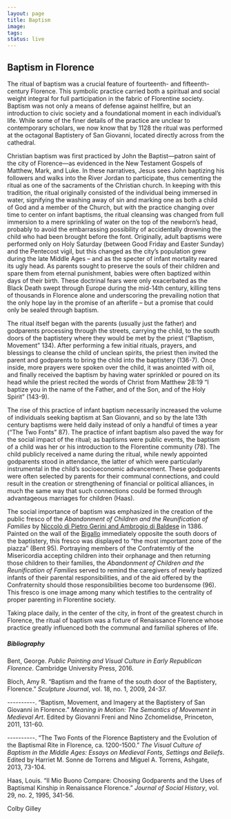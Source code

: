 ```yaml
---
layout: page
title: Baptism
image:
tags:
status: live
---
```


## Baptism in Florence  

The ritual of baptism was a crucial feature of fourteenth- and fifteenth-century Florence. This symbolic practice carried both a spiritual and social weight integral for full participation in the fabric of Florentine society. Baptism was not only a means of defense against hellfire, but an introduction to civic society and a foundational moment in each individual’s life. While some of the finer details of the practice are unclear to contemporary scholars, we now know that by 1128 the ritual was performed at the octagonal Baptistery of San Giovanni, located directly across from the cathedral.  

<!-- more -->

Christian baptism was first practiced by John the Baptist—patron saint of the city of Florence—as evidenced in the New Testament Gospels of Matthew, Mark, and Luke. In these narratives, Jesus sees John baptizing his followers and walks into the River Jordan to participate, thus cementing the ritual as one of the sacraments of the Christian church. In keeping with this tradition, the ritual originally consisted of the individual being immersed in water, signifying the washing away of sin and marking one as both a child of God and a member of the Church, but with the practice changing over time to center on infant baptisms, the ritual cleansing was changed from full immersion to a mere sprinkling of water on the top of the newborn’s head, probably to avoid the embarrassing possibility of accidentally drowning the child who had been brought before the font. Originally, adult baptisms were performed only on Holy Saturday (between Good Friday and Easter Sunday) and the Pentecost vigil, but this changed as the city’s population grew during the late Middle Ages – and as the specter of infant mortality reared its ugly head. As parents sought to preserve the souls of their children and spare them from eternal punishment, babies were often baptized within days of their birth. These doctrinal fears were only exacerbated as the Black Death swept through Europe during the mid-14th century, killing tens of thousands in Florence alone and underscoring the prevailing notion that the only hope lay in the promise of an afterlife – but a promise that could only be sealed through baptism.  

The ritual itself began with the parents (usually just the father) and godparents processing through the streets, carrying the child, to the south doors of the baptistery where they would be met by the priest (“Baptism, Movement” 134). After performing a few initial rituals, prayers, and blessings to cleanse the child of unclean spirits, the priest then invited the parent and godparents to bring the child into the baptistery (136-7). Once inside, more prayers were spoken over the child, it was anointed with oil, and finally received the baptism by having water sprinkled or poured on its head while the priest recited the words of Christ from Matthew 28:19 “I baptize you in the name of the Father, and of the Son, and of the Holy Spirit” (143-9).  

The rise of this practice of infant baptism necessarily increased the volume of individuals seeking baptism at San Giovanni, and so by the late 13th century baptisms were held daily instead of only a handful of times a year (“The Two Fonts” 87). The practice of infant baptism also paved the way for the social impact of the ritual; as baptisms were public events, the baptism of a child was her or his introduction to the Florentine community (78). The child publicly received a name during the ritual, while newly appointed godparents stood in attendance, the latter of which were particularly instrumental in the child’s socioeconomic advancement. These godparents were often selected by parents for their communal connections, and could result in the creation or strengthening of financial or political alliances, in much the same way that such connections could be formed through advantageous marriages for children (Haas).  

The social importance of baptism was emphasized in the creation of the public fresco of the *Abandonment of Children and the Reunification of Families* by [Niccolò di Pietro Gerini and Ambrogio di Baldese](http://florenceasitwas.wlu.edu/people/gerini-and-baldese.html) in 1386. Painted on the wall of the [Bigallo](http://florenceasitwas.wlu.edu/buildings/bigallo.html) immediately opposite the south doors of the baptistery, this fresco was displayed to “the most important zone of the piazza” (Bent 95). Portraying members of the Confraterntiy of the Misericordia accepting children into their orphanage and then returning those children to their families, the *Abandonment of Children and the Reunification of Families* served to remind the caregivers of newly baptized infants of their parental responsibilities, and of the aid offered by the Confraternity should those responsibilities become too burdensome (96). This fresco is one image among many which testifies to the centrality of proper parenting in Florentine society.  

Taking place daily, in the center of the city, in front of the greatest church in Florence, the ritual of baptism was a fixture of Renaissance Florence whose practice greatly influenced both the communal and familial spheres of life.  


##### Bibliography
Bent, George. *Public Painting and Visual Culture in Early Republican Florence*. Cambridge
University Press, 2016.  

Bloch, Amy R. “Baptism and the frame of the south door of the Baptistery, Florence.” *Sculpture 	Journal*, vol. 18, no. 1, 2009, 24-37.  

----------. “Baptism, Movement, and Imagery at the Baptistery of San Giovanni in Florence.”
*Meaning in Motion: The Semantics of Movement in Medieval Art*. Edited by Giovanni Freni and Nino Zchomelidse, Princeton, 2011, 131-60.  

----------. “The Two Fonts of the Florence Baptistery and the Evolution of the Baptismal Rite in
Florence, ca. 1200-1500.” *The Visual Culture of Baptism in the Middle Ages: Essays on
Medieval Fonts, Settings and Beliefs*. Edited by Harriet M. Sonne de Torrens and Miguel A. Torrens, Ashgate, 2013, 73-104.  

Haas, Louis. “Il Mio Buono Compare: Choosing Godparents and the Uses of Baptismal Kinship
in Renaissance Florence.” *Journal of Social History*, vol. 29, no. 2, 1995, 341-56.  

Colby Gilley
